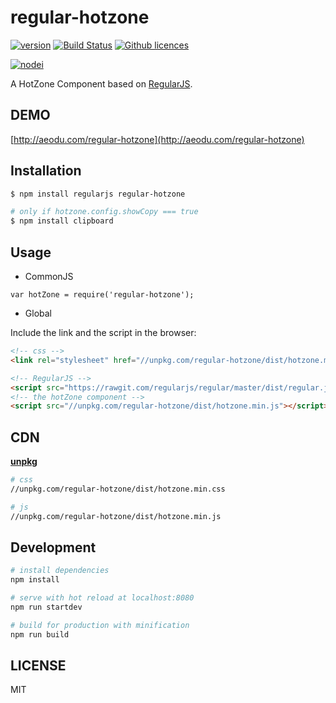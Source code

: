 # regular-hotzone

[![version](https://img.shields.io/npm/v/regular-hotzone.svg)](https://www.npmjs.com/package/regular-hotzone)
[![Build Status](https://img.shields.io/travis/Deol/regular-hotzone.svg)](https://travis-ci.org/Deol/regular-hotzone)
[![Github licences](https://img.shields.io/github/license/Deol/regular-hotzone.svg)](https://github.com/Deol/regular-hotzone/blob/master/LICENSE)

[![nodei](https://nodei.co/npm/regular-hotzone.png?downloads=true)](https://www.npmjs.com/package/regular-hotzone)

A HotZone Component based on [RegularJS](https://github.com/regularjs/regular).

## DEMO
[http://aeodu.com/regular-hotzone](http://aeodu.com/regular-hotzone)

## Installation

```bash
$ npm install regularjs regular-hotzone

# only if hotzone.config.showCopy === true
$ npm install clipboard
```

## Usage

 - CommonJS

```
var hotZone = require('regular-hotzone');
```

 - Global

Include the link and the script in the browser:

```html
<!-- css -->
<link rel="stylesheet" href="//unpkg.com/regular-hotzone/dist/hotzone.min.css">

<!-- RegularJS -->
<script src="https://rawgit.com/regularjs/regular/master/dist/regular.js"></script>
<!-- the hotZone component -->
<script src="//unpkg.com/regular-hotzone/dist/hotzone.min.js"></script>
```

## CDN

[**unpkg**](https://unpkg.com)

```sh
# css
//unpkg.com/regular-hotzone/dist/hotzone.min.css

# js
//unpkg.com/regular-hotzone/dist/hotzone.min.js
```

## Development

``` bash
# install dependencies
npm install

# serve with hot reload at localhost:8080
npm run startdev

# build for production with minification
npm run build
```

## LICENSE

MIT